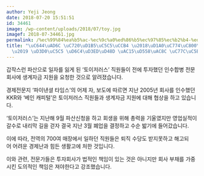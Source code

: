 ```yaml
---
author: Yeji Jeong
date: 2018-07-20 15:51:51
id: 34461
image: /wp-content/uploads/2018/07/toy.jpg
imagef: 2018-07-34461.jpg
permalink: /%ec%99%84%ea%b5%ac-%ec%9c%a0%ed%86%b5%ec%97%85%ec%b2%b4-%ed%86%a0%ec%9d%b4%ec%a0%80%eb%9f%ac%ec%8a%a4-%ed%8f%90%ec%97%85-%ed%9b%84%ed%8f%ad%ed%92%8d-%ea%b0%95%ed%95%98%ea%b2%8c/
title: "\uC644\uAD6C \uC720\uD1B5\uC5C5\uCCB4 \u2018\uD1A0\uC774\uC800\uB7EC\uC2A4\
  \u2019 \uD3D0\uC5C5 \uD6C4\uD3ED\uD48D \uAC15\uD558\uAC8C \uC77C\uC5B4"
---
```


갑작스런 파산으로 일자를 잃게 된 ‘토이저러스’ 직원들이 전에 투자했던 인수합병 전문회사에 생계자금 지원을 요청한 것으로 알려졌습니다.

경제전문지 ‘파이낸셜 타임스’의 어제 자, 보도에 따르면 지난 2005년 회사를 인수했던 KKR와 ‘베인 캐피털’은 토이저러스 직원들과 생계자금 지원에 대해 협상을 하고 있습니다.

‘토이저러스’는 지난해 9월 파산신청을 하고 회생을 위해 총력을 기울였지만 영업실적이 갈수로 내리막 길을 걷자 결국 지난 3월 폐업을 결정하고 수순 밟기에 들어갔습니다.

이에 따라, 전역의 700여 매장에서 일하던 직원들은 퇴직 수당도 받지못하고 해고되어 어려운 경제난과 힘든 생활고에 처한 것입니다.

이와 관련, 전문가들은 투자회사가 법적인 책임이 있는 것은 아니지만 회사 부채를 가중시킨 도의적인 책임은 져야한다고 강조했습니다.